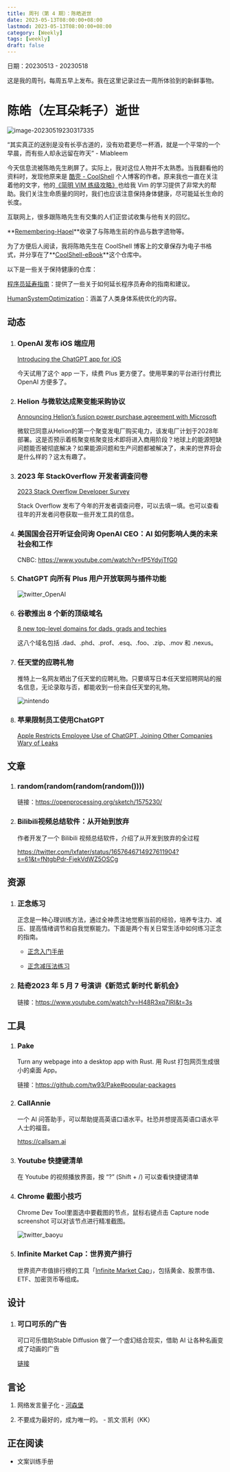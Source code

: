 ```yaml
---
title: 周刊（第 4 期）：陈皓逝世
date: 2023-05-13T08:00:00+08:00
lastmod: 2023-05-13T08:00:00+08:00
category: [Weekly]
tags: [weekly]
draft: false
---
```


日期：20230513 - 20230518

这是我的周刊，每周五早上发布。我在这里记录过去一周所体验到的新鲜事物。





# 陈皓（左耳朵耗子）逝世

![image-20230519230317335](./index.assets/image-20230519230317335.png)

“其实真正的送别是没有长亭古道的，没有劝君更尽一杯酒，就是一个平常的一个早晨，而有些人却永远留在昨天” - Miableem



今天信息流被陈皓先生刷屏了。实际上，我对这位人物并不太熟悉。当我翻看他的资料时，发现他原来是 [酷壳 - CoolShell](https://coolshell.cn/) 个人博客的作者。原来我也一直在关注着他的文字，他的[《简明 VIM 练级攻略》](https://coolshell.cn/articles/5426.html)也给我 Vim 的学习提供了非常大的帮助。我们关注生命质量的同时，我们也应该注意保持身体健康，尽可能延长生命的长度。

互联网上，很多跟陈皓先生有交集的人们正尝试收集与他有关的回忆。

**[Remembering-Haoel](https://github.com/megaease/Remembering-Haoel)**收录了与陈皓生前的作品与数字遗物等。

为了方便后人阅读，我将陈皓先生在 CoolShell 博客上的文章保存为电子书格式，并分享在了**[CoolShell-eBook](https://github.com/huyixi/CoolShell-ebook)**这个仓库中。 

以下是一些关于保持健康的仓库：

[程序员延寿指南](https://github.com/geekan/HowToLiveLonger)：提供了一些关于如何延长程序员寿命的指南和建议。

[HumanSystemOptimization](https://github.com/zijie0/HumanSystemOptimization)：涵盖了人类身体系统优化的内容。

## 动态

1. ### OpenAI 发布 iOS 端应用

   [Introducing the ChatGPT app for iOS](https://openai.com/blog/introducing-the-chatgpt-app-for-ios)

   今天试用了这个 app 一下，续费 Plus 更方便了。使用苹果的平台进行付费比 OpenAI 方便多了。

2. ### Helion 与微软达成聚变能采购协议

   [Announcing Helion’s fusion power purchase agreement with Microsoft](https://www.helionenergy.com/articles/announcing-helion-fusion-PPA-with-microsoft-constellation/)

   微软已同意从Helion的第一个聚变发电厂购买电力，该发电厂计划于2028年部署。这是否预示着核聚变核聚变技术即将进入商用阶段？地球上的能源短缺问题能否被彻底解决？如果能源问题和生产问题都被解决了，未来的世界将会是什么样的？这太有趣了。

3. ### 2023 年 StackOverflow 开发者调查问卷

   [2023 Stack Overflow Developer Survey](https://stackoverflow.az1.qualtrics.com/jfe/form/SV_czLVsbnGnF4Q04e?utm_source=iterable&utm_medium=email&utm_campaign=dev-survey-2023&utm_content=take-the-survey)

   Stack Overflow 发布了今年的开发者调查问卷，可以去填一填。也可以查看往年的开发者问卷获取一些开发工具的信息。

4. ### 美国国会召开听证会问询 OpenAI CEO：AI 如何影响人类的未来社会和工作

   CNBC: https://www.youtube.com/watch?v=fP5YdyjTfG0

5. ### ChatGPT 向所有 Plus 用户开放联网与插件功能

   ![twitter_OpenAI](./index.assets/twitter_OpenAI.png)

6. ### 谷歌推出 8 个新的顶级域名

   [8 new top-level domains for dads, grads and techies](https://blog.google/products/registry/8-new-top-level-domains-for-dads-grads-tech/)

   这八个域名包括 .dad、.phd、.prof、.esq、.foo、.zip、.mov 和 .nexus。

   

7. ### 任天堂的应聘礼物

   推特上一名网友晒出了任天堂的应聘礼物。只要填写日本任天堂招聘网站的报名信息，无论录取与否，都能收到一份来自任天堂的礼物。

   ![nintendo](./index.assets/nintendo.jpg)

8. ### 苹果限制员工使用ChatGPT

   [Apple Restricts Employee Use of ChatGPT, Joining Other Companies Wary of Leaks](https://www.wsj.com/articles/apple-restricts-use-of-chatgpt-joining-other-companies-wary-of-leaks-d44d7d34)

## 文章

1. ### **random(random(random(random())))**

   链接：https://openprocessing.org/sketch/1575230/

2. ### Bilibili视频总结软件：从开始到放弃

   作者开发了一个 Bilibili 视频总结软件，介绍了从开发到放弃的全过程

   https://twitter.com/lxfater/status/1657646714927611904?s=61&t=fNtgbPdr-FjekVdWZ5OSCg

## 资源

1. ### 正念练习

   正念是一种心理训练方法，通过全神贯注地觉察当前的经验，培养专注力、减压、提高情绪调节和自我觉察能力。下面是两个有关日常生活中如何练习正念的指南。

   - [正念入门手册](https://coe.nuhs.edu.sg/Mind-Science-Centre/Learn/Documents/brochures/MSC-MindGym-Mindfulness-booklet-(Chinese).pdf?continueFlag=91d4babc67162421b076fdfb08a8abf4)

   - [正念减压法练习](https://www.mayoclinic.org/zh-hans/healthy-lifestyle/consumer-health/in-depth/mindfulness-exercises/art-20046356)

2. ### 陆奇2023 年 5 月 7 号演讲《新范式 新时代 新机会》

   链接：https://www.youtube.com/watch?v=H48R3xq7IRI&t=3s

## 工具

1. ### Pake

   Turn any webpage into a desktop app with Rust. 用 Rust 打包网页生成很小的桌面 App。

   链接：https://github.com/tw93/Pake#popular-packages

2. ### CallAnnie

   一个 AI 问答助手，可以帮助提高英语口语水平。社恐并想提高英语口语水平人士的福音。

   https://callsam.ai

3. ### Youtube 快捷键清单

   在 Youtube 的视频播放界面，按 “?” (Shift + /) 可以查看快捷键清单

4. ### Chrome 截图小技巧

   Chrome Dev Tool里面选中要截图的节点，鼠标右键点击 Capture node screenshot 可以对该节点进行精准截图。

   ![twitter_baoyu](./index.assets/twitter_baoyu.png)

   

5. ### Infinite Market Cap：世界资产排行

   世界资产市值排行榜的工具「[Infinite Market Cap](https://8marketcap.com)」，包括黄金、股票市值、ETF、加密货币等组成。


## 设计

1. ### 可口可乐的广告

   可口可乐借助Stable Diffusion 做了一个虚幻结合现实，借助 AI 让各种名画变成了动画的广告
   
   [链接](https://electrictheatre.tv/work/the-coca-cola-company-mastermopiece/)

## 言论

1. 网络发言量子化 - [河森堡](https://m.weibo.cn/status/4890030591443186)

2. 不要成为最好的，成为唯一的。 - 凯文·凯利（KK）

## 正在阅读

- 文案训练手册
